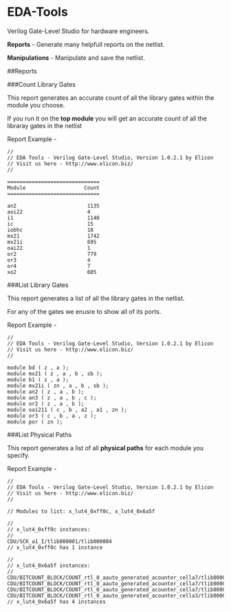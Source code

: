 # EDA-Tools

Verilog Gate-Level Studio for hardware engineers.

**Reports** - Generate many helpfull reports on the netlist.

**Manipulations**  - Manipulate and save the netlist.

##Reports

###Count Library Gates

This report generates an accurate count of all the library gates within the module you choose.

If you run it on the **top module** you will get an accurate count of all the libraray gates in the netlist

Report Example - 
```
//
// EDA Tools - Verilog Gate-Level Studio, Version 1.0.2.1 by Elicon
// Visit us here - http://www.elicon.biz/
//

==============================
Module                   Count
==============================

an2                       1135
aoi22                     4
i1                        1140
ic                        15
iobhc                     10
mx21                      1742
mx21i                     695
oai22                     1
or2                       779
or3                       4
or4                       7
xo2                       605
```

###List Library Gates

This report generates a list of all the library gates in the netlist.

For any of the gates we enusre to show all of its ports.

Report Example - 
```
//
// EDA Tools - Verilog Gate-Level Studio, Version 1.0.2.1 by Elicon
// Visit us here - http://www.elicon.biz/
//

module bd ( z , a );
module mx21 ( z , a , b , sb );
module b1 ( z , a );
module mx21i ( zn , a , b , sb );
module an2 ( z , a , b );
module an3 ( z , a , b , c );
module or2 ( z , a , b );
module oai211 ( c , b , a2 , a1 , zn );
module or3 ( c , b , a , z );
module por ( zn );
```


###List Physical Paths

This report generates a list of all **physical paths** for each module you specify.

Report Example - 
```
//
// EDA Tools - Verilog Gate-Level Studio, Version 1.0.2.1 by Elicon
// Visit us here - http://www.elicon.biz/
//

// Modules to list: x_lut4_0xff0c, x_lut4_0x6a5f

//
// x_lut4_0xff0c instances:
//
CDU/SCK_a1_I/tlib000001/tlib000004
// x_lut4_0xff0c has 1 instance

//
// x_lut4_0x6a5f instances:
//
CDU/BITCOUNT_BLOCK/COUNT_rtl_0_aauto_generated_acounter_cella7/tlib000001/tlib000073
CDU/BITCOUNT_BLOCK/COUNT_rtl_0_aauto_generated_acounter_cella7/tlib000001/tlib000074
CDU/BITCOUNT_BLOCK/COUNT_rtl_0_aauto_generated_acounter_cella7/tlib000001/tlib000075
CDU/BITCOUNT_BLOCK/COUNT_rtl_0_aauto_generated_acounter_cella3/tlib000001/tlib000062
// x_lut4_0x6a5f has 4 instances
```

